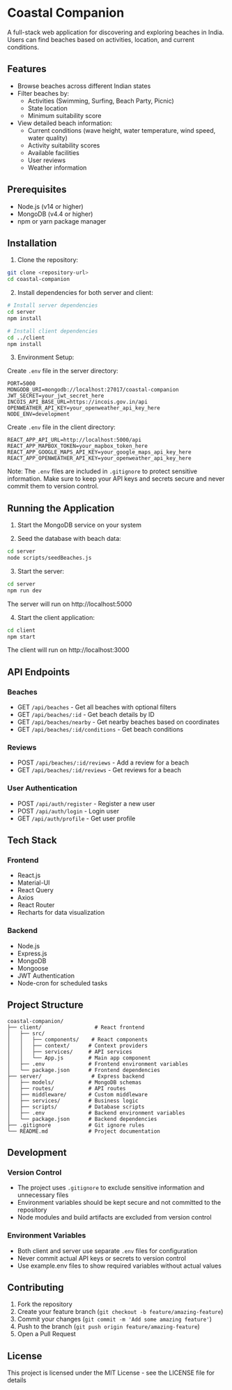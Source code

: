 # Coastal Companion

A full-stack web application for discovering and exploring beaches in India. Users can find beaches based on activities, location, and current conditions.

## Features

- Browse beaches across different Indian states
- Filter beaches by:
  - Activities (Swimming, Surfing, Beach Party, Picnic)
  - State location
  - Minimum suitability score
- View detailed beach information:
  - Current conditions (wave height, water temperature, wind speed, water quality)
  - Activity suitability scores
  - Available facilities
  - User reviews
  - Weather information

## Prerequisites

- Node.js (v14 or higher)
- MongoDB (v4.4 or higher)
- npm or yarn package manager

## Installation

1. Clone the repository:
```bash
git clone <repository-url>
cd coastal-companion
```

2. Install dependencies for both server and client:
```bash
# Install server dependencies
cd server
npm install

# Install client dependencies
cd ../client
npm install
```

3. Environment Setup:

Create `.env` file in the server directory:
```env
PORT=5000
MONGODB_URI=mongodb://localhost:27017/coastal-companion
JWT_SECRET=your_jwt_secret_here
INCOIS_API_BASE_URL=https://incois.gov.in/api
OPENWEATHER_API_KEY=your_openweather_api_key_here
NODE_ENV=development
```

Create `.env` file in the client directory:
```env
REACT_APP_API_URL=http://localhost:5000/api
REACT_APP_MAPBOX_TOKEN=your_mapbox_token_here
REACT_APP_GOOGLE_MAPS_API_KEY=your_google_maps_api_key_here
REACT_APP_OPENWEATHER_API_KEY=your_openweather_api_key_here
```

Note: The `.env` files are included in `.gitignore` to protect sensitive information. Make sure to keep your API keys and secrets secure and never commit them to version control.

## Running the Application

1. Start the MongoDB service on your system

2. Seed the database with beach data:
```bash
cd server
node scripts/seedBeaches.js
```

3. Start the server:
```bash
cd server
npm run dev
```
The server will run on http://localhost:5000

4. Start the client application:
```bash
cd client
npm start
```
The client will run on http://localhost:3000

## API Endpoints

### Beaches
- GET `/api/beaches` - Get all beaches with optional filters
- GET `/api/beaches/:id` - Get beach details by ID
- GET `/api/beaches/nearby` - Get nearby beaches based on coordinates
- GET `/api/beaches/:id/conditions` - Get beach conditions

### Reviews
- POST `/api/beaches/:id/reviews` - Add a review for a beach
- GET `/api/beaches/:id/reviews` - Get reviews for a beach

### User Authentication
- POST `/api/auth/register` - Register a new user
- POST `/api/auth/login` - Login user
- GET `/api/auth/profile` - Get user profile

## Tech Stack

### Frontend
- React.js
- Material-UI
- React Query
- Axios
- React Router
- Recharts for data visualization

### Backend
- Node.js
- Express.js
- MongoDB
- Mongoose
- JWT Authentication
- Node-cron for scheduled tasks

## Project Structure
```
coastal-companion/
├── client/                 # React frontend
│   ├── src/
│   │   ├── components/    # React components
│   │   ├── context/      # Context providers
│   │   ├── services/     # API services
│   │   └── App.js        # Main app component
│   ├── .env              # Frontend environment variables
│   └── package.json      # Frontend dependencies
├── server/                # Express backend
│   ├── models/           # MongoDB schemas
│   ├── routes/           # API routes
│   ├── middleware/       # Custom middleware
│   ├── services/         # Business logic
│   ├── scripts/          # Database scripts
│   ├── .env              # Backend environment variables
│   └── package.json      # Backend dependencies
├── .gitignore            # Git ignore rules
└── README.md             # Project documentation
```

## Development

### Version Control
- The project uses `.gitignore` to exclude sensitive information and unnecessary files
- Environment variables should be kept secure and not committed to the repository
- Node modules and build artifacts are excluded from version control

### Environment Variables
- Both client and server use separate `.env` files for configuration
- Never commit actual API keys or secrets to version control
- Use example.env files to show required variables without actual values

## Contributing

1. Fork the repository
2. Create your feature branch (`git checkout -b feature/amazing-feature`)
3. Commit your changes (`git commit -m 'Add some amazing feature'`)
4. Push to the branch (`git push origin feature/amazing-feature`)
5. Open a Pull Request

## License

This project is licensed under the MIT License - see the LICENSE file for details 